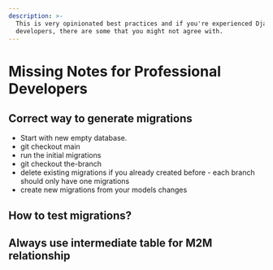 ```yaml
---
description: >-
  This is very opinionated best practices and if you're experienced Django
  developers, there are some that you might not agree with.
---
```


# Missing Notes for Professional Developers

## Correct way to generate migrations

* Start with new empty database.
* git checkout main
* run the initial migrations
* git checkout the-branch
* delete existing migrations if you already created before - each branch should only have one migrations
* create new migrations from your models changes

## How to test migrations?

## Always use intermediate table for M2M relationship

